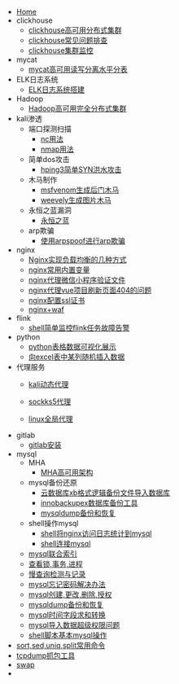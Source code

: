 <!-- 工作笔记/_sidebar.md --> 

* [Home](/) 
* clickhouse
  * [clickhouse高可用分布式集群](clickhouse\clickhouse高可用分布式集群.md)
  * [clickhouse常见问题排查](clickhouse\clickhouse常见问题排查.md)
  * [clickhouse集群监控](clickhouse\clickhouse服务监控.md)
* mycat
  * [mycat高可用读写分离水平分表](mycat高可用读写分离水平分表\keeplived+mycat+mysql高可用读写分离水平分表.md)
* ELK日志系统
  * [ELK日志系统搭建](ELK相关\ELK日志系统搭建.md)
* Hadoop
  * [Hadoop高可用完全分布式集群](hadoop相关\Hadoop高可用完全分布式集群.md)
* kali渗透
  * 端口探测扫描
    * [nc用法](kali相关\端口探测扫描\nc传输文件端口扫描硬盘克隆.md)
    * [nmap用法](kali相关\端口探测扫描\nmap扫描工具.md)
  * 简单dos攻击
    * [hping3简单SYN洪水攻击](kali相关\简单dos攻击\hping3简单SYN洪水攻击.md)
  * 木马制作
    * [msfvenom生成后门木马](kali相关\木马制作\msfvenom生成后门木马文件.md)
    * [weevely生成图片木马](kali相关\木马制作\weevely生成图片木马.md)
  * 永恒之蓝漏洞
    * [永恒之蓝](kali相关\永恒之蓝漏洞\kali利用永恒之蓝漏洞入侵win7系统.md)
  * arp欺骗
    * [使用arpspoof进行arp欺骗](kali相关\arp欺骗\使用arpspoof进行arp欺骗.md)
* nginx
  * [Nginx实现负载均衡的几种方式](nginx相关\Nginx实现负载均衡的几种方式.md)
  * [nginx常用内置变量](nginx相关\nginx常用内置变量.md)
  * [nginx代理微信小程序验证文件](nginx相关\nginx代理验证微信小程序验证文件.md)
  * [nginx代理vue项目刷新页面404的问题](nginx相关\nginx代理vue项目刷新页面404的问题.md)
  * [nginx配置ssl证书](nginx相关\nginx配置ssl证书.md)
  * [nginx+waf](nginx相关\nginx+waf防火墙.md)
* flink
  * [shell简单监控flink任务故障告警](flink相关\使用shell监控任务故障邮件告警.md)
* python
  * [python表格数据可视化展示](python\python表格数据可视化展示.md)
  * [向excel表中某列随机插入数据](python\python向表中一列随机插入数据)
* 代理服务
  * [kali动态代理](代理服务\kali配置动态代理.md)
  
  * [sockks5代理](代理服务\Linux搭建Socks5代理服务器.md)
  
  * [linux全局代理](代理服务\linux配置全局代理.md)
* gitlab
  * [gitlab安装](gitlab\gitlab安装部署.md)
* mysql
  * MHA
    * [MHA高可用架构](mysql相关\MHA\MHA高可用架构.md)
  * mysql备份还原
    * [云数据库xb格式逻辑备份文件导入数据库](mysql相关\mysql备份还原\云数据库xb格式逻辑备份文件导入数据库.md)
    * [innobackupex数据库备份工具](mysql相关\mysql备份还原\innobackupex数据库备份工具安装使用.md)
    * [mysqldump备份和恢复](mysql相关\mysql备份还原\mysqldump备份和恢复.md)
  * shell操作mysql
    * [shell将nginx访问日志统计到mysql](mysql相关\shell脚本操作mysql\Shell脚本连接创建数据库.md)
    * [shell连接mysql](mysql相关\shell脚本操作mysql\shell脚本连接mysql.md)
  * [mysql联合索引](mysql相关\联合唯一索引.md)
  * [查看锁,事务,进程](mysql相关\查看锁表_等待锁_事务_进程_批量结束进程.md)
  * [慢查询检测与记录](mysql相关\慢查询检测与记录.md)
  * [mysql忘记密码解决办法](mysql相关\MySql忘记密码解决办法.md)
  * [mysql创建,更改,删除,授权](mysql相关\mysql创建_更改_删除_授权.md)
  * [mysqldump备份和恢复](mysql相关\mysqldump备份和恢复.md)
  * [mysql时间字段求和转换](mysql相关\mysql时间字段求和转换.md)
  * [mysql导入数据超级权限问题](mysql相关\mysql转移数据库出现超级权限限制问题.md)
  * [shell脚本基本mysql操作](mysql相关\Shell脚本连接创建数据库.md)
* [sort,sed,uniq,split常用命令](sort_sed_uniq_split使用\sort_sed_uniq_split.md)
* [tcpdump抓包工具](tcpdump抓包工具\linux使用tcpdump抓包工具抓取网络数据包.md)
* [swap](swap\开启CentOS7下面的swap分区.md)
* 

